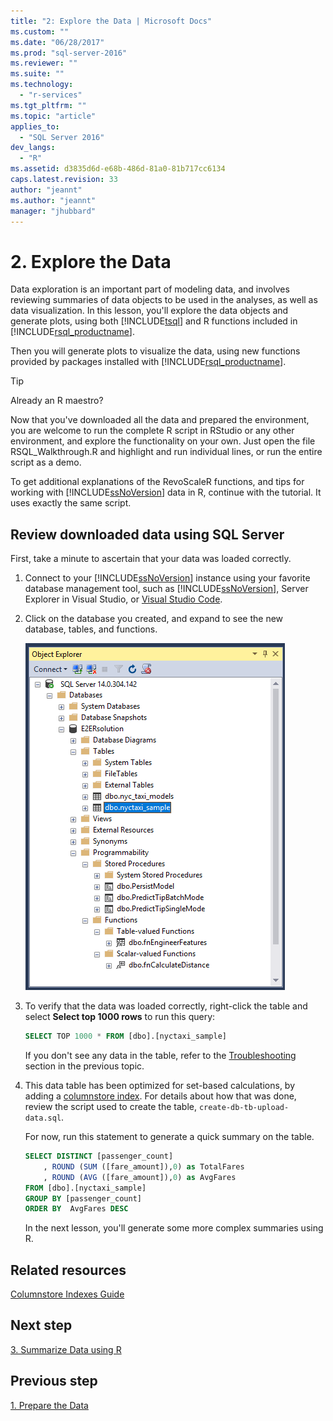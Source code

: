 ```yaml
---
title: "2: Explore the Data | Microsoft Docs"
ms.custom: ""
ms.date: "06/28/2017"
ms.prod: "sql-server-2016"
ms.reviewer: ""
ms.suite: ""
ms.technology: 
  - "r-services"
ms.tgt_pltfrm: ""
ms.topic: "article"
applies_to: 
  - "SQL Server 2016"
dev_langs: 
  - "R"
ms.assetid: d3835d6d-e68b-486d-81a0-81b717cc6134
caps.latest.revision: 33
author: "jeannt"
ms.author: "jeannt"
manager: "jhubbard"
---
```

# 2. Explore the Data

Data exploration is an important part of modeling data, and involves reviewing summaries of data objects to be used in the analyses, as well as data visualization. In this lesson, you'll explore the data objects and generate plots, using both [!INCLUDE[tsql](../../includes/tsql-md.md)] and R functions included in [!INCLUDE[rsql_productname](../../includes/rsql-productname-md.md)].

Then you  will generate plots to visualize the data, using new functions provided by packages installed with [!INCLUDE[rsql_productname](../../includes/rsql-productname-md.md)].

> [!TIP]
> Already an R maestro?
>   
> Now that you've downloaded all the data and prepared the environment, you are welcome to run the complete R script in RStudio or any other environment, and explore the functionality on your own. Just open the file RSQL_Walkthrough.R and highlight and run individual lines, or run the entire script as a demo.
>   
> To get additional explanations of the RevoScaleR functions, and tips for working with [!INCLUDE[ssNoVersion](../../includes/ssnoversion-md.md)] data in R, continue with the tutorial. It uses exactly the same script.

## Review downloaded data using SQL Server

First, take a minute to ascertain that your data was loaded correctly.

1.  Connect to your [!INCLUDE[ssNoVersion](../../includes/ssnoversion-md.md)] instance using your favorite database management tool, such as [!INCLUDE[ssNoVersion](../../includes/ssnoversion-md.md)], Server Explorer in Visual Studio, or [Visual Studio Code](https://code.visualstudio.com/).
  
2.  Click on the database you created, and expand to see the new database, tables, and functions.
  
    ![rsql_e2e_ssms_newobjects](media/rsql-e2e-ssms-newobjects.PNG) 
  
3.  To verify that the data was loaded correctly, right-click the table and select **Select top 1000 rows** to run this query:
  
    ```SQL
    SELECT TOP 1000 * FROM [dbo].[nyctaxi_sample]
    ```
    If you don't see any data in the table, refer to the [Troubleshooting](../../advanced-analytics/r-services/lesson-1-prepare-the-data-data-science-end-to-end-walkthrough.md) section in the previous topic.

4.  This data table has been optimized for set-based calculations, by adding a [columnstore index](../../relational-databases/indexes/columnstore-indexes-overview.md). For details about how that was done, review the script used to create the table, `create-db-tb-upload-data.sql`.

    For now, run this statement to generate a quick summary on the table.
  
    ````SQL
    SELECT DISTINCT [passenger_count]  
        , ROUND (SUM ([fare_amount]),0) as TotalFares   
        , ROUND (AVG ([fare_amount]),0) as AvgFares  
    FROM [dbo].[nyctaxi_sample]  
    GROUP BY [passenger_count]   
    ORDER BY  AvgFares DESC  
    ````
    In the next lesson, you'll generate some more complex summaries using R.

## Related resources

[Columnstore Indexes Guide](../../relational-databases/indexes/columnstore-indexes-overview.md)

## Next step

[3. Summarize Data using R](/walkthrough-view-and-summarize-data-using-r.md)

## Previous step

[1. Prepare the Data](/walkthrough-prepare-the-data.md)
